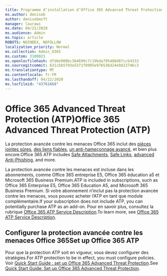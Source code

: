 ```yaml
---
title: Programme d’installation d’Office 365 Advanced Threat Protection (ATP)
ms.author: deniseb
author: denisebmsft
manager: laurawi
ms.date: 04/21/2020
ms.audience: Admin
ms.topic: article
ROBOTS: NOINDEX, NOFOLLOW
localization_priority: Normal
ms.collection: Admin_O365
ms.custom: 3100021
ms.openlocfilehash: dfd6e900bc364699c7c19bda795408d87ccb4333
ms.sourcegitcommit: 631cbb5f03e5371f0995e976536d24e9d13746c3
ms.translationtype: MT
ms.contentlocale: fr-FR
ms.lasthandoff: 04/22/2020
ms.locfileid: "43761668"
---
```

# <a name="office-365-advanced-threat-protection-atp"></a><span data-ttu-id="9afe8-102">Office 365 Advanced Threat Protection (ATP)</span><span class="sxs-lookup"><span data-stu-id="9afe8-102">Office 365 Advanced Threat Protection (ATP)</span></span>

<span data-ttu-id="9afe8-103">La protection avancée contre les menaces Office 365 inclut des [pièces jointes sûres](https://docs.microsoft.com/office365/securitycompliance/atp-safe-attachments), [des liens fiables](https://docs.microsoft.com/office365/securitycompliance/atp-safe-links), [un anti-hameçonnage avancé](https://docs.microsoft.com/office365/securitycompliance/atp-anti-phishing), et bien plus encore.</span><span class="sxs-lookup"><span data-stu-id="9afe8-103">Office 365 ATP includes [Safe Attachments](https://docs.microsoft.com/office365/securitycompliance/atp-safe-attachments), [Safe Links](https://docs.microsoft.com/office365/securitycompliance/atp-safe-links), [advanced Anti-Phishing](https://docs.microsoft.com/office365/securitycompliance/atp-anti-phishing), and more.</span></span> 

<span data-ttu-id="9afe8-104">La protection avancée contre les menaces est incluse dans les abonnements, comme Office 365 entreprise E5, Office 365 éducation a5 et Microsoft 365 Business Premium.</span><span class="sxs-lookup"><span data-stu-id="9afe8-104">ATP is included in subscriptions, such as Office 365 Enterprise E5, Office 365 Education A5, and Microsoft 365 Business Premium.</span></span> <span data-ttu-id="9afe8-105">Si votre abonnement n’inclut pas la protection avancée contre les menaces, vous pouvez acheter l’ATP en tant que module complémentaire.</span><span class="sxs-lookup"><span data-stu-id="9afe8-105">If your subscription does not include ATP, you can potentially purchase ATP as an add-on.</span></span> <span data-ttu-id="9afe8-106">Pour en savoir plus, consultez la rubrique [Office 365 ATP Service Description](https://docs.microsoft.com/office365/servicedescriptions/office-365-advanced-threat-protection-service-description).</span><span class="sxs-lookup"><span data-stu-id="9afe8-106">To learn more, see [Office 365 ATP Service Description](https://docs.microsoft.com/office365/servicedescriptions/office-365-advanced-threat-protection-service-description).</span></span>

## <a name="set-up-office-365-atp"></a><span data-ttu-id="9afe8-107">Configurer la protection avancée contre les menaces Office 365</span><span class="sxs-lookup"><span data-stu-id="9afe8-107">Set up Office 365 ATP</span></span>

<span data-ttu-id="9afe8-108">Pour que la protection ATP soit en vigueur, vous devez configurer des stratégies.</span><span class="sxs-lookup"><span data-stu-id="9afe8-108">For ATP protection to be in effect, you must configure policies.</span></span> <span data-ttu-id="9afe8-109">Voir [Quick Start Guide : set up Office 365 Advanced Threat Protection](https://docs.microsoft.com/office365/securitycompliance/checklist-atp-setup).</span><span class="sxs-lookup"><span data-stu-id="9afe8-109">See [Quick Start Guide: Set up Office 365 Advanced Threat Protection](https://docs.microsoft.com/office365/securitycompliance/checklist-atp-setup).</span></span>

